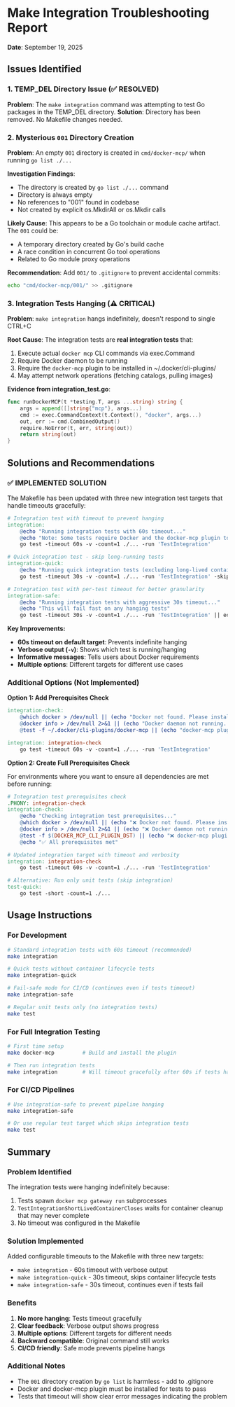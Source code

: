 # Make Integration Troubleshooting Report

**Date**: September 19, 2025

## Issues Identified

### 1. TEMP_DEL Directory Issue (✅ RESOLVED)

**Problem**: The `make integration` command was attempting to test Go packages in the TEMP_DEL directory.
**Solution**: Directory has been removed. No Makefile changes needed.

### 2. Mysterious `001` Directory Creation

**Problem**: An empty `001` directory is created in `cmd/docker-mcp/` when running `go list ./...`

**Investigation Findings**:

- The directory is created by `go list ./...` command
- Directory is always empty
- No references to "001" found in codebase
- Not created by explicit os.MkdirAll or os.Mkdir calls

**Likely Cause**:
This appears to be a Go toolchain or module cache artifact. The `001` could be:

- A temporary directory created by Go's build cache
- A race condition in concurrent Go tool operations
- Related to Go module proxy operations

**Recommendation**:
Add `001/` to `.gitignore` to prevent accidental commits:

```bash
echo "cmd/docker-mcp/001/" >> .gitignore
```

### 3. Integration Tests Hanging (⚠️ CRITICAL)

**Problem**: `make integration` hangs indefinitely, doesn't respond to single CTRL+C

**Root Cause**:
The integration tests are **real integration tests** that:

1. Execute actual `docker mcp` CLI commands via exec.Command
2. Require Docker daemon to be running
3. Require the `docker-mcp` plugin to be installed in ~/.docker/cli-plugins/
4. May attempt network operations (fetching catalogs, pulling images)

**Evidence from integration_test.go**:

```go
func runDockerMCP(t *testing.T, args ...string) string {
    args = append([]string{"mcp"}, args...)
    cmd := exec.CommandContext(t.Context(), "docker", args...)
    out, err := cmd.CombinedOutput()
    require.NoError(t, err, string(out))
    return string(out)
}
```

## Solutions and Recommendations

### ✅ IMPLEMENTED SOLUTION

The Makefile has been updated with three new integration test targets that handle timeouts gracefully:

```makefile
# Integration test with timeout to prevent hanging
integration:
	@echo "Running integration tests with 60s timeout..."
	@echo "Note: Some tests require Docker and the docker-mcp plugin to be installed"
	go test -timeout 60s -v -count=1 ./... -run 'TestIntegration'

# Quick integration test - skip long-running tests
integration-quick:
	@echo "Running quick integration tests (excluding long-lived container tests)..."
	go test -timeout 30s -v -count=1 ./... -run 'TestIntegration' -skip 'TestIntegration.*LongLived|TestIntegration.*ShortLived'

# Integration test with per-test timeout for better granularity
integration-safe:
	@echo "Running integration tests with aggressive 30s timeout..."
	@echo "This will fail fast on any hanging tests"
	go test -timeout 30s -v -count=1 ./... -run 'TestIntegration' || echo "Some tests may have timed out - check output above"
```

**Key Improvements:**

- **60s timeout on default target**: Prevents indefinite hanging
- **Verbose output (`-v`)**: Shows which test is running/hanging
- **Informative messages**: Tells users about Docker requirements
- **Multiple options**: Different targets for different use cases

### Additional Options (Not Implemented)

**Option 1: Add Prerequisites Check**

```makefile
integration-check:
	@which docker > /dev/null || (echo "Docker not found. Please install Docker." && exit 1)
	@docker info > /dev/null 2>&1 || (echo "Docker daemon not running. Please start Docker." && exit 1)
	@test -f ~/.docker/cli-plugins/docker-mcp || (echo "docker-mcp plugin not installed. Run 'make docker-mcp' first." && exit 1)

integration: integration-check
	go test -timeout 60s -v -count=1 ./... -run 'TestIntegration'
```

**Option 2: Create Full Prerequisites Check**

For environments where you want to ensure all dependencies are met before running:

```makefile
# Integration test prerequisites check
.PHONY: integration-check
integration-check:
	@echo "Checking integration test prerequisites..."
	@which docker > /dev/null || (echo "❌ Docker not found. Please install Docker." && exit 1)
	@docker info > /dev/null 2>&1 || (echo "❌ Docker daemon not running. Please start Docker." && exit 1)
	@test -f $(DOCKER_MCP_CLI_PLUGIN_DST) || (echo "❌ docker-mcp plugin not installed. Run 'make docker-mcp' first." && exit 1)
	@echo "✅ All prerequisites met"

# Updated integration target with timeout and verbosity
integration: integration-check
	go test -timeout 60s -v -count=1 ./... -run 'TestIntegration'

# Alternative: Run only unit tests (skip integration)
test-quick:
	go test -short -count=1 ./...
```

## Usage Instructions

### For Development

```bash
# Standard integration tests with 60s timeout (recommended)
make integration

# Quick tests without container lifecycle tests
make integration-quick

# Fail-safe mode for CI/CD (continues even if tests timeout)
make integration-safe

# Regular unit tests only (no integration tests)
make test
```

### For Full Integration Testing

```bash
# First time setup
make docker-mcp         # Build and install the plugin

# Then run integration tests
make integration        # Will timeout gracefully after 60s if tests hang
```

### For CI/CD Pipelines

```bash
# Use integration-safe to prevent pipeline hanging
make integration-safe

# Or use regular test target which skips integration tests
make test
```

## Summary

### Problem Identified

The integration tests were hanging indefinitely because:

1. Tests spawn `docker mcp gateway run` subprocesses
2. `TestIntegrationShortLivedContainerCloses` waits for container cleanup that may never complete
3. No timeout was configured in the Makefile

### Solution Implemented

Added configurable timeouts to the Makefile with three new targets:

- `make integration` - 60s timeout with verbose output
- `make integration-quick` - 30s timeout, skips container lifecycle tests
- `make integration-safe` - 30s timeout, continues even if tests fail

### Benefits

1. **No more hanging**: Tests timeout gracefully
2. **Clear feedback**: Verbose output shows progress
3. **Multiple options**: Different targets for different needs
4. **Backward compatible**: Original command still works
5. **CI/CD friendly**: Safe mode prevents pipeline hangs

### Additional Notes

- The `001` directory creation by `go list` is harmless - add to .gitignore
- Docker and docker-mcp plugin must be installed for tests to pass
- Tests that timeout will show clear error messages indicating the problem
